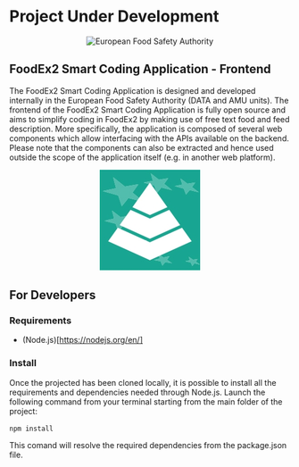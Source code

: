 # Project Under Development

<p align="center">
	<img src="http://www.efsa.europa.eu/profiles/efsa/themes/responsive_efsa/logo.png" alt="European Food Safety Authority"/>
</p>

## FoodEx2 Smart Coding Application - Frontend
The FoodEx2 Smart Coding Application is designed and developed internally in the European Food Safety Authority (DATA and AMU units). The frontend of the FoodEx2 Smart Coding Application is fully open source and aims to simplify coding in FoodEx2 by making use of free text food and feed description. More specifically, the application is composed of several web components which allow interfacing with the APIs available on the backend. Please note that the components can also be extracted and hence used outside the scope of the application itself (e.g. in another web platform).

<p align="center">
    <img src="src/icons/FE2_POSI.jpg" alt="FoodEx2_SCA"/>
</p>

## For Developers
### Requirements
* (Node.js)[https://nodejs.org/en/]

### Install
Once the projected has been cloned locally, it is possible to install all the requirements and dependencies needed through Node.js.
Launch the following command from your terminal starting from the main folder of the project:
```
npm install
```
This comand will resolve the required dependencies from the package.json file.
